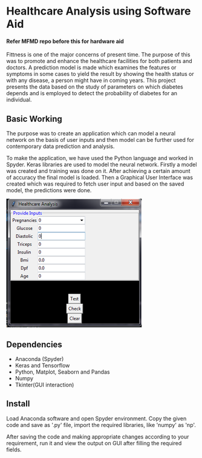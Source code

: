# Healthcare Analysis using Software Aid

#### Refer MFMD repo before this for hardware aid
Fittness is one of the major concerns of present time. The purpose of this was to promote and enhance the healthcare facilities for both patients and doctors. A prediction model is made which examines the features or symptoms in some cases to yield the result by showing the health status or with any disease, a person might have in coming years. This project presents the data based on the study of parameters on which diabetes depends and is employed to detect the probability of diabetes for an individual.

## Basic Working
The purpose was to create an application which can model a neural network on the basis of user inputs and then model can be further used for contemporary data prediction and analysis.

To make the application, we have used the Python language and worked in Spyder. Keras libraries are used to model the neural network. Firstly a model was created and training was done on it. After achieving a certain amount of accuracy the final model is loaded. Then a Graphical User Interface was created which was required to fetch user input and based on the saved model, the predictions were done.


![GUI output Diagram](gui.png)

## Dependencies

- Anaconda (Spyder)
- Keras and Tensorflow
- Python, Matplot, Seaborn and Pandas
- Numpy
- Tkinter(GUI interaction)

## Install

Load Anaconda software and open Spyder environment. Copy the given code and save as '.py' file, import the required libraries, like 'numpy' as 'np'. 

After saving the code and making appropriate changes according to your requirement, run it and view the output on GUI after filling the required fields. 
